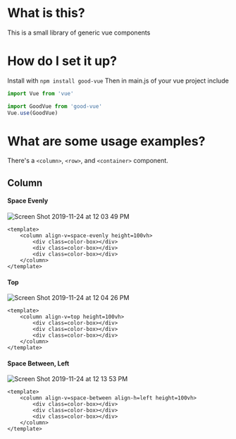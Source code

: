 # What is this?

This is a small library of generic vue components

# How do I set it up?

Install with `npm install good-vue`
Then in main.js of your vue project include
```js
import Vue from 'vue'

import GoodVue from 'good-vue'
Vue.use(GoodVue)
```

# What are some usage examples?

There's a `<column>`, `<row>`, and `<container>` component.

## Column

#### Space Evenly
![Screen Shot 2019-11-24 at 12 03 49 PM](https://user-images.githubusercontent.com/17692058/69498949-28859780-0eb3-11ea-8384-462c2b1d41b6.png)
```vue
<template>
    <column align-v=space-evenly height=100vh>
        <div class=color-box></div>
        <div class=color-box></div>
        <div class=color-box></div>
    </column>
</template>
```


#### Top
![Screen Shot 2019-11-24 at 12 04 26 PM](https://user-images.githubusercontent.com/17692058/69498963-4b17b080-0eb3-11ea-8f43-612bd57e79f0.png)
```vue
<template>
    <column align-v=top height=100vh>
        <div class=color-box></div>
        <div class=color-box></div>
        <div class=color-box></div>
    </column>
</template>
```

#### Space Between, Left
![Screen Shot 2019-11-24 at 12 13 53 PM](https://user-images.githubusercontent.com/17692058/69499074-16582900-0eb4-11ea-98a8-d3e9580c24e9.png)
```vue
<template>
    <column align-v=space-between align-h=left height=100vh>
        <div class=color-box></div>
        <div class=color-box></div>
        <div class=color-box></div>
    </column>
</template>
```
